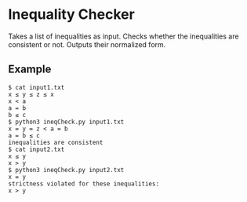 # Inequality Checker

Takes a list of inequalities as input.
Checks whether the inequalities are consistent or not.
Outputs their normalized form.

## Example

```
$ cat input1.txt
x ≤ y ≤ z ≤ x
x < a
a = b
b ≤ c
$ python3 ineqCheck.py input1.txt
x = y = z < a = b
a = b ≤ c
inequalities are consistent
$ cat input2.txt
x ≤ y
x > y
$ python3 ineqCheck.py input2.txt
x = y
strictness violated for these inequalities:
x > y
```
